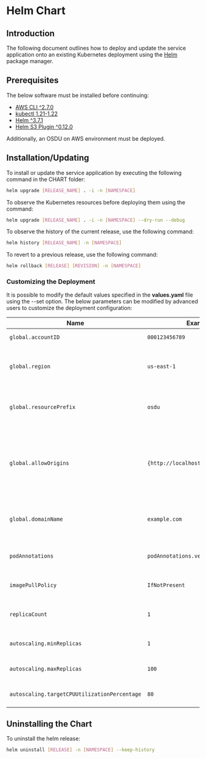 # Helm Chart

## Introduction
The following document outlines how to deploy and update the service application onto an existing Kubernetes deployment using the [Helm](https://helm.sh) package manager.

## Prerequisites
The below software must be installed before continuing:
* [AWS CLI ^2.7.0](https://docs.aws.amazon.com/cli/latest/userguide/getting-started-install.html)
* [kubectl 1.21-1.22](https://kubernetes.io/docs/tasks/tools/)
* [Helm ^3.7.1](https://helm.sh/docs/intro/install/)
* [Helm S3 Plugin ^0.12.0](https://github.com/hypnoglow/helm-s3)

Additionally, an OSDU on AWS environment must be deployed.

## Installation/Updating
To install or update the service application by executing the following command in the CHART folder:

```bash
helm upgrade [RELEASE_NAME] . -i -n [NAMESPACE]
```

To observe the Kubernetes resources before deploying them using the command:
```bash
helm upgrade [RELEASE_NAME] . -i -n [NAMESPACE] --dry-run --debug
```

To observe the history of the current release, use the following command:
```bash
helm history [RELEASE_NAME] -n [NAMESPACE]
```

To revert to a previous release, use the following command:
```bash
helm rollback [RELEASE] [REVISION] -n [NAMESPACE]
```

### Customizing the Deployment
It is possible to modify the default values specified in the **values.yaml** file using the --set option. The below parameters can be modified by advanced users to customize the deployment configuration:

| Name | Example Value | Description | Type | Required |
| ---  | ------------- | ----------- | ---- | -------- |
| `global.accountID` | `000123456789` | The AWS account ID. | int | yes |
| `global.region` | `us-east-1` | The AWS region containing the OSDU deployment. | str | yes |
| `global.resourcePrefix` | `osdu` | The resource prefix of the OSDU deployment. | str | yes |
| `global.allowOrigins` | `{http://localhost,https://www.osdu.aws}` | A list of domains that are permitted by CORS policy. An empty list permits all origins. | array[str] | no |
| `global.domainName` | `example.com` | The entitlements group domain name. | str | no |
| `podAnnotations` | `podAnnotations.version=v1.0.0` | Additional annotations on the service pod | dict | no |
| `imagePullPolicy` | `IfNotPresent` | The service image pull policy | str | no |
| `replicaCount` | `1` | The number of pod replicas to be deployed | int | no |
| `autoscaling.minReplicas` | `1` | Minimum number of pod replicas | int | no |
| `autoscaling.maxReplicas` | `100` | Maximum number of pod replicas | int | no |
| `autoscaling.targetCPUUtilizationPercentage` | `80` | CPU utilization target | int | no |

## Uninstalling the Chart
To uninstall the helm release:

```bash
helm uninstall [RELEASE] -n [NAMESPACE] --keep-history
```
